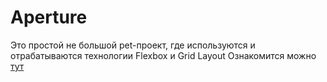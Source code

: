 # Aperture
Это простой не большой pet-проект, где используются и отрабатываются технологии Flexbox и Grid Layout
Ознакомится можно [тут](https://georgymedvedsky.github.io/Aperture/index.html)
